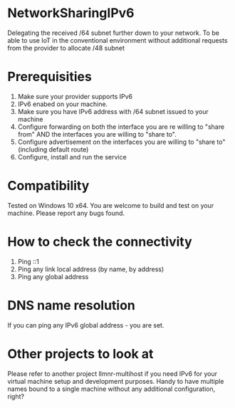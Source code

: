 # NetworkSharingIPv6
Delegating the received /64 subnet further down to your network. To be able to use IoT in the conventional environment without additional requests from the provider to allocate /48 subnet

# Prerequisities
1. Make sure your provider supports IPv6
1. IPv6 enabed on your machine.
1. Make sure you have IPv6 address with /64 subnet issued to your machine
1. Configure forwarding on both the interface you are re willing to "share from" AND the interfaces you are willing to "share to".
1. Configure advertisement on the interfaces you are willing to "share to" (including default route)
1. Configure, install and run the service

# Compatibility
Tested on Windows 10 x64. You are welcome to build and test on your machine. Please report any bugs found.

# How to check the connectivity
1. Ping ::1
1. Ping any link local address (by name, by address)
1. Ping any global address

# DNS name resolution
If you can ping any IPv6 global address - you are set.

# Other projects to look at
Please refer to another project llmnr-multihost if you need IPv6 for your virtual machine setup and development purposes.
Handy to have multiple names bound to a single machine without any additional configuration, right?
